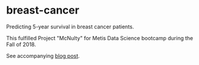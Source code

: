 # breast-cancer
Predicting 5-year survival in breast cancer patients.

This fulfilled Project "McNulty" for Metis Data Science bootcamp during the Fall of 2018.

See accompanying [blog post](https://kbfreder.github.io/2018-10-31-Breast-Cancer.html).